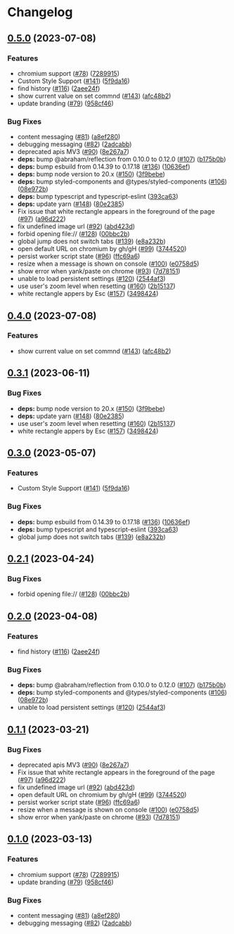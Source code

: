 # Changelog

## [0.5.0](https://github.com/ueokande/vimmatic/compare/v0.4.0...v0.5.0) (2023-07-08)


### Features

* chromium support ([#78](https://github.com/ueokande/vimmatic/issues/78)) ([7289915](https://github.com/ueokande/vimmatic/commit/7289915084e8e3a1c676e83694858749c0b954eb))
* Custom Style Support ([#141](https://github.com/ueokande/vimmatic/issues/141)) ([5f9da16](https://github.com/ueokande/vimmatic/commit/5f9da16734e9ed98fc556f3540d39d3582870332))
* find history ([#116](https://github.com/ueokande/vimmatic/issues/116)) ([2aee24f](https://github.com/ueokande/vimmatic/commit/2aee24fa9d20b0a6074ec63fe61e90409109ce83))
* show current value on set commnd ([#143](https://github.com/ueokande/vimmatic/issues/143)) ([afc48b2](https://github.com/ueokande/vimmatic/commit/afc48b2f14eb93f030895bf03ee165884af005a9))
* update branding ([#79](https://github.com/ueokande/vimmatic/issues/79)) ([958cf46](https://github.com/ueokande/vimmatic/commit/958cf46927fed55df8f8d592fdf33efd444c4679))


### Bug Fixes

* content messaging ([#81](https://github.com/ueokande/vimmatic/issues/81)) ([a8ef280](https://github.com/ueokande/vimmatic/commit/a8ef280c11e0a9cd3d8526409af7dc3719233ded))
* debugging messaging ([#82](https://github.com/ueokande/vimmatic/issues/82)) ([2adcabb](https://github.com/ueokande/vimmatic/commit/2adcabb9d8664a943b9ac9c7314f7b475c3ed8d8))
* deprecated apis MV3 ([#90](https://github.com/ueokande/vimmatic/issues/90)) ([8e267a7](https://github.com/ueokande/vimmatic/commit/8e267a78f3f15148a16d370f9c618c980c6af0e6))
* **deps:** bump @abraham/reflection from 0.10.0 to 0.12.0 ([#107](https://github.com/ueokande/vimmatic/issues/107)) ([b175b0b](https://github.com/ueokande/vimmatic/commit/b175b0b2732a53a556484beb2bc50e1b59bea1cf))
* **deps:** bump esbuild from 0.14.39 to 0.17.18 ([#136](https://github.com/ueokande/vimmatic/issues/136)) ([10636ef](https://github.com/ueokande/vimmatic/commit/10636ef0954a5abf8a217ad59ca7ac001fa8282c))
* **deps:** bump node version to 20.x ([#150](https://github.com/ueokande/vimmatic/issues/150)) ([3f9bebe](https://github.com/ueokande/vimmatic/commit/3f9bebe3d7a891566cc3da3c3b9e26224bcc03b3))
* **deps:** bump styled-components and @types/styled-components ([#106](https://github.com/ueokande/vimmatic/issues/106)) ([08e972b](https://github.com/ueokande/vimmatic/commit/08e972b290b044a49e7fccf43a9b0f0859e62e7d))
* **deps:** bump typescript and typescript-eslint ([393ca63](https://github.com/ueokande/vimmatic/commit/393ca63365e6970d2d0004166a6a18782eb1243f))
* **deps:** update yarn ([#148](https://github.com/ueokande/vimmatic/issues/148)) ([80e2385](https://github.com/ueokande/vimmatic/commit/80e2385f2cfd2d1f07eede5bb0887c21b747b0f9))
* Fix issue that white rectangle appears in the foreground of the page  ([#97](https://github.com/ueokande/vimmatic/issues/97)) ([a96d222](https://github.com/ueokande/vimmatic/commit/a96d2224472d8d8e4748c65a82a4becb5020dfc4))
* fix undefined image url ([#92](https://github.com/ueokande/vimmatic/issues/92)) ([abd423d](https://github.com/ueokande/vimmatic/commit/abd423d1eec86da4c7746f562eca9dcfcbf2c279))
* forbid opening file:// ([#128](https://github.com/ueokande/vimmatic/issues/128)) ([00bbc2b](https://github.com/ueokande/vimmatic/commit/00bbc2b0ae42aa313b2966f2b563d1985bad91f4))
* global jump does not switch tabs ([#139](https://github.com/ueokande/vimmatic/issues/139)) ([e8a232b](https://github.com/ueokande/vimmatic/commit/e8a232b6ef9b4925cd696a22b9e6288afc372192))
* open default URL on chromium by gh/gH ([#99](https://github.com/ueokande/vimmatic/issues/99)) ([3744520](https://github.com/ueokande/vimmatic/commit/374452039099f6aaed97cee1b1beeaa977d90932))
* persist worker script state ([#96](https://github.com/ueokande/vimmatic/issues/96)) ([ffc69a6](https://github.com/ueokande/vimmatic/commit/ffc69a635580037a22df4686dcccae943cd98a9c))
* resize when a message is shown on console ([#100](https://github.com/ueokande/vimmatic/issues/100)) ([e0758d5](https://github.com/ueokande/vimmatic/commit/e0758d5cc7820faa236ace16e2346a2883d22938))
* show error when yank/paste on chrome ([#93](https://github.com/ueokande/vimmatic/issues/93)) ([7d78151](https://github.com/ueokande/vimmatic/commit/7d78151e3da231748c4838bbf685b41106bb05f7))
* unable to load persistent settings ([#120](https://github.com/ueokande/vimmatic/issues/120)) ([2544af3](https://github.com/ueokande/vimmatic/commit/2544af3699a700c42228fbb208115c6ebc65e84a))
* use user's zoom level when resetting ([#160](https://github.com/ueokande/vimmatic/issues/160)) ([2b15137](https://github.com/ueokande/vimmatic/commit/2b151376785d1c976f5b28756d4c3769b732a80d))
* white rectangle appers by Esc ([#157](https://github.com/ueokande/vimmatic/issues/157)) ([3498424](https://github.com/ueokande/vimmatic/commit/349842494c2a3c2361518bc49dea7f6b67bb7f67))

## [0.4.0](https://github.com/ueokande/vimmatic/compare/v0.3.1...v0.4.0) (2023-07-08)


### Features

* show current value on set commnd ([#143](https://github.com/ueokande/vimmatic/issues/143)) ([afc48b2](https://github.com/ueokande/vimmatic/commit/afc48b2f14eb93f030895bf03ee165884af005a9))

## [0.3.1](https://github.com/ueokande/vimmatic/compare/v0.3.0...v0.3.1) (2023-06-11)


### Bug Fixes

* **deps:** bump node version to 20.x ([#150](https://github.com/ueokande/vimmatic/issues/150)) ([3f9bebe](https://github.com/ueokande/vimmatic/commit/3f9bebe3d7a891566cc3da3c3b9e26224bcc03b3))
* **deps:** update yarn ([#148](https://github.com/ueokande/vimmatic/issues/148)) ([80e2385](https://github.com/ueokande/vimmatic/commit/80e2385f2cfd2d1f07eede5bb0887c21b747b0f9))
* use user's zoom level when resetting ([#160](https://github.com/ueokande/vimmatic/issues/160)) ([2b15137](https://github.com/ueokande/vimmatic/commit/2b151376785d1c976f5b28756d4c3769b732a80d))
* white rectangle appers by Esc ([#157](https://github.com/ueokande/vimmatic/issues/157)) ([3498424](https://github.com/ueokande/vimmatic/commit/349842494c2a3c2361518bc49dea7f6b67bb7f67))

## [0.3.0](https://github.com/ueokande/vimmatic/compare/v0.2.1...v0.3.0) (2023-05-07)


### Features

* Custom Style Support ([#141](https://github.com/ueokande/vimmatic/issues/141)) ([5f9da16](https://github.com/ueokande/vimmatic/commit/5f9da16734e9ed98fc556f3540d39d3582870332))


### Bug Fixes

* **deps:** bump esbuild from 0.14.39 to 0.17.18 ([#136](https://github.com/ueokande/vimmatic/issues/136)) ([10636ef](https://github.com/ueokande/vimmatic/commit/10636ef0954a5abf8a217ad59ca7ac001fa8282c))
* **deps:** bump typescript and typescript-eslint ([393ca63](https://github.com/ueokande/vimmatic/commit/393ca63365e6970d2d0004166a6a18782eb1243f))
* global jump does not switch tabs ([#139](https://github.com/ueokande/vimmatic/issues/139)) ([e8a232b](https://github.com/ueokande/vimmatic/commit/e8a232b6ef9b4925cd696a22b9e6288afc372192))

## [0.2.1](https://github.com/ueokande/vimmatic/compare/v0.2.0...v0.2.1) (2023-04-24)


### Bug Fixes

* forbid opening file:// ([#128](https://github.com/ueokande/vimmatic/issues/128)) ([00bbc2b](https://github.com/ueokande/vimmatic/commit/00bbc2b0ae42aa313b2966f2b563d1985bad91f4))

## [0.2.0](https://github.com/ueokande/vimmatic/compare/v0.1.1...v0.2.0) (2023-04-08)


### Features

* find history ([#116](https://github.com/ueokande/vimmatic/issues/116)) ([2aee24f](https://github.com/ueokande/vimmatic/commit/2aee24fa9d20b0a6074ec63fe61e90409109ce83))


### Bug Fixes

* **deps:** bump @abraham/reflection from 0.10.0 to 0.12.0 ([#107](https://github.com/ueokande/vimmatic/issues/107)) ([b175b0b](https://github.com/ueokande/vimmatic/commit/b175b0b2732a53a556484beb2bc50e1b59bea1cf))
* **deps:** bump styled-components and @types/styled-components ([#106](https://github.com/ueokande/vimmatic/issues/106)) ([08e972b](https://github.com/ueokande/vimmatic/commit/08e972b290b044a49e7fccf43a9b0f0859e62e7d))
* unable to load persistent settings ([#120](https://github.com/ueokande/vimmatic/issues/120)) ([2544af3](https://github.com/ueokande/vimmatic/commit/2544af3699a700c42228fbb208115c6ebc65e84a))

## [0.1.1](https://github.com/ueokande/vimmatic/compare/v0.1.0...v0.1.1) (2023-03-21)


### Bug Fixes

* deprecated apis MV3 ([#90](https://github.com/ueokande/vimmatic/issues/90)) ([8e267a7](https://github.com/ueokande/vimmatic/commit/8e267a78f3f15148a16d370f9c618c980c6af0e6))
* Fix issue that white rectangle appears in the foreground of the page  ([#97](https://github.com/ueokande/vimmatic/issues/97)) ([a96d222](https://github.com/ueokande/vimmatic/commit/a96d2224472d8d8e4748c65a82a4becb5020dfc4))
* fix undefined image url ([#92](https://github.com/ueokande/vimmatic/issues/92)) ([abd423d](https://github.com/ueokande/vimmatic/commit/abd423d1eec86da4c7746f562eca9dcfcbf2c279))
* open default URL on chromium by gh/gH ([#99](https://github.com/ueokande/vimmatic/issues/99)) ([3744520](https://github.com/ueokande/vimmatic/commit/374452039099f6aaed97cee1b1beeaa977d90932))
* persist worker script state ([#96](https://github.com/ueokande/vimmatic/issues/96)) ([ffc69a6](https://github.com/ueokande/vimmatic/commit/ffc69a635580037a22df4686dcccae943cd98a9c))
* resize when a message is shown on console ([#100](https://github.com/ueokande/vimmatic/issues/100)) ([e0758d5](https://github.com/ueokande/vimmatic/commit/e0758d5cc7820faa236ace16e2346a2883d22938))
* show error when yank/paste on chrome ([#93](https://github.com/ueokande/vimmatic/issues/93)) ([7d78151](https://github.com/ueokande/vimmatic/commit/7d78151e3da231748c4838bbf685b41106bb05f7))

## [0.1.0](https://github.com/ueokande/vimmatic/compare/v0.0.1...v0.1.0) (2023-03-13)


### Features

* chromium support ([#78](https://github.com/ueokande/vimmatic/issues/78)) ([7289915](https://github.com/ueokande/vimmatic/commit/7289915084e8e3a1c676e83694858749c0b954eb))
* update branding ([#79](https://github.com/ueokande/vimmatic/issues/79)) ([958cf46](https://github.com/ueokande/vimmatic/commit/958cf46927fed55df8f8d592fdf33efd444c4679))


### Bug Fixes

* content messaging ([#81](https://github.com/ueokande/vimmatic/issues/81)) ([a8ef280](https://github.com/ueokande/vimmatic/commit/a8ef280c11e0a9cd3d8526409af7dc3719233ded))
* debugging messaging ([#82](https://github.com/ueokande/vimmatic/issues/82)) ([2adcabb](https://github.com/ueokande/vimmatic/commit/2adcabb9d8664a943b9ac9c7314f7b475c3ed8d8))
